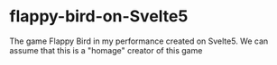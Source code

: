 # flappy-bird-on-Svelte5
The game Flappy Bird in my performance created on Svelte5. We can assume that this is a "homage" creator of this game
